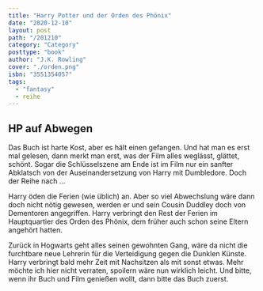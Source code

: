 ```yaml
---
title: "Harry Potter und der Orden des Phönix"
date: "2020-12-10"
layout: post
path: "/201210"
category: "Category"
posttype: "book"
author: "J.K. Rowling"
cover: "./orden.png"
isbn: "3551354057"
tags:
  - "fantasy"
  - reihe
---
```

## HP auf Abwegen

Das Buch ist harte Kost, aber es hält einen gefangen. Und hat man es erst mal gelesen, dann merkt man erst, was der Film alles weglässt, glättet, schönt. Sogar die Schlüsselszene am Ende ist im Film nur ein sanfter Abklatsch von der Auseinandersetzung von Harry mit Dumbledore. Doch der Reihe nach ...

Harry öden die Ferien (wie üblich) an. Aber so viel Abwechslung wäre dann doch nicht nötig gewesen, werden er und sein Cousin Duddley doch von Dementoren angegriffen. Harry verbringt den Rest der Ferien im Hauptquartier des Orden des Phönix, dem früher auch schon seine Eltern angehört hatten.

Zurück in Hogwarts geht alles seinen gewohnten Gang, wäre da nicht die furchtbare neue Lehrerin für die Verteidigung gegen die Dunklen Künste. Harry verbringt bald mehr Zeit mit Nachsitzen als mit sonst etwas. Mehr möchte ich hier nicht verraten, spoilern wäre nun wirklich leicht. Und bitte, wenn ihr Buch und Film genießen wollt, dann bitte das Buch zuerst.
